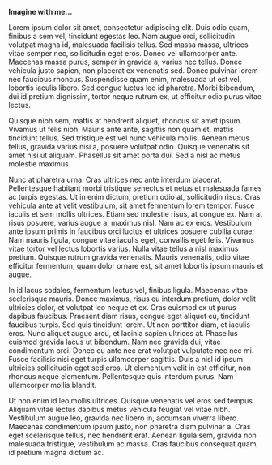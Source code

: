 <script setup>
import Button from '../js/Components/Button.vue';
import ArticleCTA from '../js/blocks/ArticleCTA.vue';
</script>

**Imagine with me...**

Lorem ipsum dolor sit amet, consectetur adipiscing elit. Duis odio quam, finibus a sem vel, tincidunt egestas leo. Nam augue orci, sollicitudin volutpat magna id, malesuada facilisis tellus. Sed massa massa, ultrices vitae semper nec, sollicitudin eget eros. Donec vel ullamcorper ante. Maecenas massa purus, semper in gravida a, varius nec tellus. Donec vehicula justo sapien, non placerat ex venenatis sed. Donec pulvinar lorem nec faucibus rhoncus. Suspendisse quam enim, malesuada ut est vel, lobortis iaculis libero. Sed congue luctus leo id pharetra. Morbi bibendum, dui id pretium dignissim, tortor neque rutrum ex, ut efficitur odio purus vitae lectus.

Quisque nibh sem, mattis at hendrerit aliquet, rhoncus sit amet ipsum. Vivamus ut felis nibh. Mauris ante ante, sagittis non quam et, mattis tincidunt tellus. Sed tristique est vel nunc vehicula mollis. Aenean metus tellus, gravida varius nisi a, posuere volutpat odio. Quisque venenatis sit amet nisi ut aliquam. Phasellus sit amet porta dui. Sed a nisl ac metus molestie maximus.

<ArticleCTA/>

Nunc at pharetra urna. Cras ultrices nec ante interdum placerat. Pellentesque habitant morbi tristique senectus et netus et malesuada fames ac turpis egestas. Ut in enim dictum, pretium odio at, sollicitudin risus. Cras vehicula ante at velit vestibulum, sit amet fermentum lorem tempor. Fusce iaculis et sem mollis ultrices. Etiam sed molestie risus, at congue ex. Nam at risus posuere, varius augue a, maximus nisl. Nam ac ex eros. Vestibulum ante ipsum primis in faucibus orci luctus et ultrices posuere cubilia curae; Nam mauris ligula, congue vitae iaculis eget, convallis eget felis. Vivamus vitae tortor vel lectus lobortis varius. Nulla vitae tellus a nisl maximus pretium. Quisque rutrum gravida venenatis. Mauris venenatis, odio vitae efficitur fermentum, quam dolor ornare est, sit amet lobortis ipsum mauris et augue.

In id lacus sodales, fermentum lectus vel, finibus ligula. Maecenas vitae scelerisque mauris. Donec maximus, risus eu interdum pretium, dolor velit ultricies dolor, et volutpat leo neque et ex. Cras euismod ex ut purus dapibus faucibus. Praesent diam risus, congue eget aliquet eu, tincidunt faucibus turpis. Sed quis tincidunt lorem. Ut non porttitor diam, et iaculis eros. Nunc aliquet augue arcu, et lacinia sapien ultrices at. Phasellus euismod gravida lacus ut bibendum. Nam nec gravida dui, vitae condimentum orci. Donec eu ante nec erat volutpat vulputate nec nec mi. Fusce facilisis nisi eget turpis ullamcorper sagittis. Duis a nisl id ipsum ultricies sollicitudin eget sed eros. Ut elementum velit in est efficitur, non rhoncus neque elementum. Pellentesque quis interdum purus. Nam ullamcorper mollis blandit.

Ut non enim id leo mollis ultrices. Quisque venenatis vel eros sed tempus. Aliquam vitae lectus dapibus metus vehicula feugiat vel vitae nibh. Vestibulum augue leo, gravida nec libero in, accumsan viverra libero. Maecenas condimentum ipsum justo, non pharetra diam pulvinar a. Cras eget scelerisque tellus, nec hendrerit erat. Aenean ligula sem, gravida non malesuada tristique, vestibulum ac massa. Cras faucibus consequat quam, id pretium magna dictum ac.